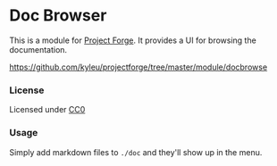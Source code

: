 <!--- Content managed by Project Forge, see [projectforge.md] for details. -->
# Doc Browser

This is a module for [Project Forge](https://projectforge.dev). It provides a UI for browsing the documentation.

https://github.com/kyleu/projectforge/tree/master/module/docbrowse

### License

Licensed under [CC0](https://creativecommons.org/publicdomain/zero/1.0)

### Usage

Simply add markdown files to `./doc` and they'll show up in the menu.

